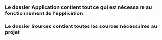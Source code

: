 ### Le dossier Application contient tout ce qui est nécessaire au fonctionnement de l'application    
### Le dossier Sources contient toutes les sources nécessaires au projet     